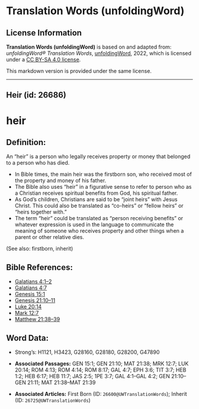 # Translation Words (unfoldingWord)

## License Information

**Translation Words (unfoldingWord)** is based on and adapted from: _unfoldingWord® Translation Words_, [unfoldingWord](https://unfoldingword.org/utw), 2022, which is licensed under a [CC BY-SA 4.0 license](https://creativecommons.org/licenses/by-sa/4.0/legalcode.en).

This markdown version is provided under the same license.



--------------------------------

## Heir (id: 26686)

heir
====

Definition:
-----------

An “heir” is a person who legally receives property or money that belonged to a person who has died.

* In Bible times, the main heir was the firstborn son, who received most of the property and money of his father.
* The Bible also uses “heir” in a figurative sense to refer to person who as a Christian receives spiritual benefits from God, his spiritual father.
* As God’s children, Christians are said to be “joint heirs” with Jesus Christ. This could also be translated as “co\-heirs” or “fellow heirs” or “heirs together with.”
* The term “heir” could be translated as “person receiving benefits” or whatever expression is used in the language to communicate the meaning of someone who receives property and other things when a parent or other relative dies.

(See also: firstborn, inherit)

Bible References:
-----------------

* [Galatians 4:1–2](https://ref.ly/Gal4:1-Gal4:2)
* [Galatians 4:7](https://ref.ly/Gal4:7)
* [Genesis 15:1](https://ref.ly/Gen15:1)
* [Genesis 21:10–11](https://ref.ly/Gen21:10-Gen21:11)
* [Luke 20:14](https://ref.ly/Luke20:14)
* [Mark 12:7](https://ref.ly/Mark12:7)
* [Matthew 21:38–39](https://ref.ly/Matt21:38-Matt21:39)

Word Data:
----------

* Strong’s: H1121, H3423, G28160, G28180, G28200, G47890

* **Associated Passages:** GEN 15:1; GEN 21:10; MAT 21:38; MRK 12:7; LUK 20:14; ROM 4:13; ROM 4:14; ROM 8:17; GAL 4:7; EPH 3:6; TIT 3:7; HEB 1:2; HEB 6:17; HEB 11:7; JAS 2:5; 1PE 3:7; GAL 4:1–GAL 4:2; GEN 21:10–GEN 21:11; MAT 21:38–MAT 21:39
* **Associated Articles:** First Born (ID: `26600@UWTranslationWords`); Inherit (ID: `26725@UWTranslationWords`)

